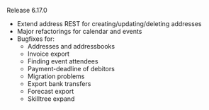 Release 6.17.0
* Extend address REST for creating/updating/deleting addresses
* Major refactorings for calendar and events
* Bugfixes for:
    * Addresses and addressbooks
    * Invoice export
    * Finding event attendees
    * Payment-deadline of debitors
    * Migration problems
    * Export bank transfers
    * Forecast export
    * Skilltree expand
